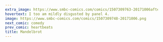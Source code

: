 ```yaml
---
extra_image: https://www.smbc-comics.com/comics/1507309763-20171006after.png
hovertext: I too am mildly disgusted by panel 4.
image: https://www.smbc-comics.com/comics/1507309748-20171006.png
next_comic: comedy
prev_comic: heartbeats
title: Mandelbrot
---
```


